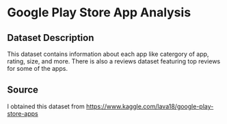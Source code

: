# Google Play Store App Analysis

## Dataset Description
This dataset contains information about each app like catergory of app, rating, size, and more.
There is also a reviews dataset featuring top reviews for some of the apps.

## Source
I obtained this dataset from https://www.kaggle.com/lava18/google-play-store-apps
